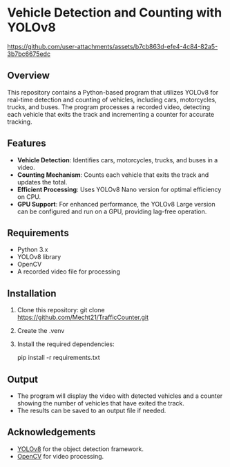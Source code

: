 # Vehicle Detection and Counting with YOLOv8



https://github.com/user-attachments/assets/b7cb863d-efe4-4c84-82a5-3b7bc6675edc



## Overview

This repository contains a Python-based program that utilizes YOLOv8 for real-time detection and counting of vehicles, including cars, motorcycles, trucks, and buses. The program processes a recorded video, detecting each vehicle that exits the track and incrementing a counter for accurate tracking.

## Features

- **Vehicle Detection**: Identifies cars, motorcycles, trucks, and buses in a video.
- **Counting Mechanism**: Counts each vehicle that exits the track and updates the total.
- **Efficient Processing**: Uses YOLOv8 Nano version for optimal efficiency on CPU.
- **GPU Support**: For enhanced performance, the YOLOv8 Large version can be configured and run on a GPU, providing lag-free operation.

## Requirements

- Python 3.x
- YOLOv8 library
- OpenCV
- A recorded video file for processing

## Installation

1. Clone this repository:
     git clone https://github.com/Mecht21/TrafficCounter.git 
2. Create the .venv
3. Install the required dependencies:
   
     pip install -r requirements.txt

## Output

- The program will display the video with detected vehicles and a counter showing the number of vehicles that have exited the track.
- The results can be saved to an output file if needed.

## Acknowledgements

- [YOLOv8](https://github.com/ultralytics/yolov8) for the object detection framework.
- [OpenCV](https://opencv.org/) for video processing.
